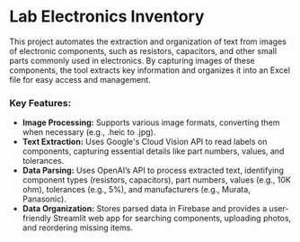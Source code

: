
# Lab Electronics Inventory

This project automates the extraction and organization of text from images of electronic components, such as resistors, capacitors, and other small parts commonly used in electronics. By capturing images of these components, the tool extracts key information and organizes it into an Excel file for easy access and management.

### Key Features:

* **Image Processing:** Supports various image formats, converting them when necessary (e.g., .heic to .jpg).
* **Text Extraction:** Uses Google's Cloud Vision API to read labels on components, capturing essential details like part numbers, values, and tolerances.
* **Data Parsing:** Uses OpenAI’s API to process extracted text, identifying component types (resistors, capacitors), part numbers, values (e.g., 10K ohm), tolerances (e.g., 5%), and manufacturers (e.g., Murata, Panasonic).
* **Data Organization:** Stores parsed data in Firebase and provides a user-friendly Streamlit web app for searching components, uploading photos, and reordering missing items.
